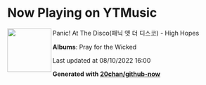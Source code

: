 # Now Playing on YTMusic

[<img align="left" width="100" src="https://lh3.googleusercontent.com/XNEmm81IV32mGxlJKcXaz10bSkF0ehKGpYWk2kzh2QzGioFIUHVr9rZh0ktPybBzok9CNAKL3fWGjYWt">](https://music.youtube.com/watch?v=GJY8OMJXRAk)

Panic! At The Disco(패닉 앳 더 디스코) - High Hopes

**Albums**: Pray for the Wicked

Last updated at 08/10/2022 16:00

**Generated with [20chan/github-now](https://github.com/20chan/github-now)**
